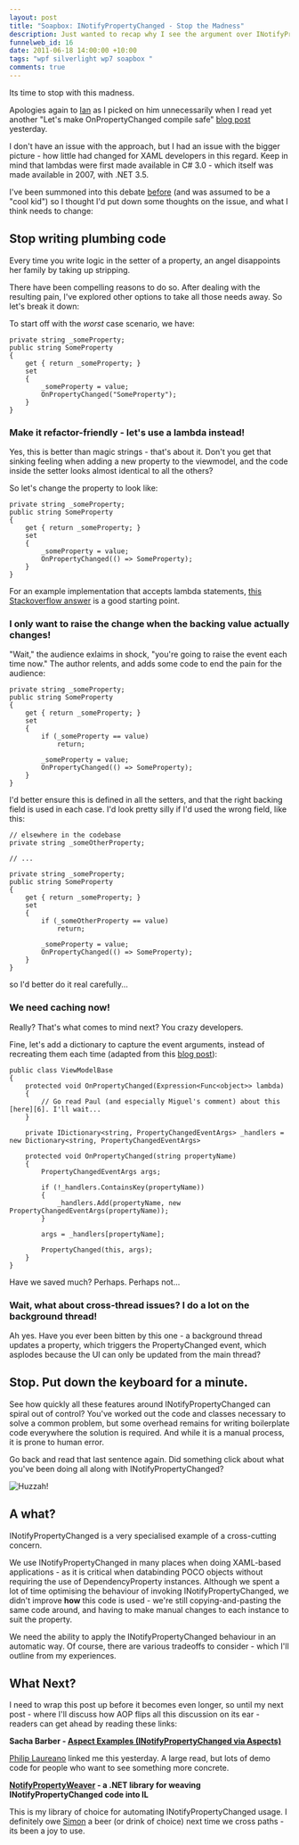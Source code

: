 ```yaml
--- 
layout: post
title: "Soapbox: INotifyPropertyChanged - Stop the Madness"
description: Just wanted to recap why I see the argument over INotifyPropertyChanged usage as absurd.
funnelweb_id: 16
date: 2011-06-18 14:00:00 +10:00
tags: "wpf silverlight wp7 soapbox "
comments: true
---
```

Its time to stop with this madness.

Apologies again to [Ian][1] as I picked on him unnecessarily when I read yet another "Let's make OnPropertyChanged compile safe" [blog post][2] yesterday.

I don't have an issue with the approach, but I had an issue with the bigger picture - how little had changed for XAML developers in this regard. Keep in mind that lambdas were first made available in C# 3.0 - which itself was made available in 2007, with .NET 3.5.

I've been summoned into this debate [before][3] (and was assumed to be a "cool kid") so I thought I'd put down some thoughts on the issue, and what I think needs to change:

## Stop writing plumbing code

Every time you write logic in the setter of a property, an angel disappoints her family by taking up stripping.

There have been compelling reasons to do so. After dealing with the resulting pain, I've explored other options to take all those needs away. So let's break it down:

To start off with the *worst* case scenario, we have:

    private string _someProperty;
    public string SomeProperty
	{
		get { return _someProperty; }
		set 
		{ 
			_someProperty = value;
			OnPropertyChanged("SomeProperty");
		}
	}

### Make it refactor-friendly - let's use a lambda instead!

Yes, this is better than magic strings - that's about it. Don't you get that sinking feeling when adding a new property to the viewmodel, and the code inside the setter looks almost identical to all the others?

So let's change the property to look like:

    private string _someProperty;
    public string SomeProperty
	{
		get { return _someProperty; }
		set 
		{ 
			_someProperty = value;
			OnPropertyChanged(() => SomeProperty);
		}
	}

For an example implementation that accepts lambda statements, [this Stackoverflow answer][4] is a good starting point.

### I only want to raise the change when the backing value actually changes!

"Wait," the audience exlaims in shock, "you're going to raise the event each time now." The author relents, and adds some code to end the pain for the audience:

    private string _someProperty;
    public string SomeProperty
	{
		get { return _someProperty; }
		set 
		{ 
			if (_someProperty == value)
				return;
				
			_someProperty = value;
			OnPropertyChanged(() => SomeProperty);
		}
	}

I'd better ensure this is defined in all the setters, and that the right backing field is used in each case. I'd look pretty silly if I'd used the wrong field, like this:

	// elsewhere in the codebase
    private string _someOtherProperty;

	// ...

    private string _someProperty;
    public string SomeProperty
	{
		get { return _someProperty; }
		set 
		{ 
			if (_someOtherProperty == value)
				return;
				
			_someProperty = value;
			OnPropertyChanged(() => SomeProperty);
		}
	}
	
so I'd better do it real carefully...

### We need caching now!

Really? That's what comes to mind next? You crazy developers.

Fine, let's add a dictionary to capture the event arguments, instead of recreating them each time (adapted from this [blog post][5]):

    public class ViewModelBase
    {
        protected void OnPropertyChanged(Expression<Func<object>> lambda)
        {
            // Go read Paul (and especially Miguel's comment) about this [here][6]. I'll wait...
        }
		
        private IDictionary<string, PropertyChangedEventArgs> _handlers = new Dictionary<string, PropertyChangedEventArgs>		
		
        protected void OnPropertyChanged(string propertyName)
        {
            PropertyChangedEventArgs args;
		
            if (!_handlers.ContainsKey(propertyName))
            {
                _handlers.Add(propertyName, new PropertyChangedEventArgs(propertyName));
            }
			
            args = _handlers[propertyName];
			
            PropertyChanged(this, args);
        }
    }

Have we saved much? Perhaps. Perhaps not...
 
### Wait, what about cross-thread issues? I do a lot on the background thread!

Ah yes. Have you ever been bitten by this one - a background thread updates a property, which triggers the PropertyChanged event, which asplodes because the UI can only be updated from the main thread? 
 
## Stop. Put down the keyboard for a minute.

See how quickly all these features around INotifyPropertyChanged can spiral out of control? You've worked out the code and classes necessary to solve a common problem, but some overhead remains for writing boilerplate code everywhere the solution is required. And while it is a manual process, it is prone to human error.

Go back and read that last sentence again. Did something click about what you've been doing all along with INotifyPropertyChanged?

![Huzzah!][7]

## A what?

INotifyPropertyChanged is a very specialised example of a cross-cutting concern.

We use INotifyPropertyChanged in many places when doing XAML-based applications - as it is critical when databinding POCO objects without requiring the use of DependencyProperty instances. Although we spent a lot of time optimising the behaviour of invoking INotifyPropertyChanged, we didn't improve **how** this code is used - we're still copying-and-pasting the same code around, and having to make manual changes to each instance to suit the property.

We need the ability to apply the INotifyPropertyChanged behaviour in an automatic way. Of course, there are various tradeoffs to consider - which I'll outline from my experiences.

## What Next?

I need to wrap this post up before it becomes even longer, so until my next post - where I'll discuss how AOP flips all this discussion on its ear - readers can get ahead by reading these links:

**Sacha Barber - [Aspect Examples (INotifyPropertyChanged via Aspects)][8]**

[Philip Laureano][9] linked me this yesterday. A large read, but lots of demo code for people who want to see something more concrete.

**[NotifyPropertyWeaver][10] - a .NET library for weaving INotifyPropertyChanged code into IL**

This is my library of choice for automating INotifyPropertyChanged usage. I definitely owe [Simon][11] a beer (or drink of choice) next time we cross paths - its been a joy to use.


  [1]: http://twitter.com/kiwipom
  [2]: http://xaml.geek.nz/binding/5
  [3]: http://www.mail-archive.com/ozdotnet@ozdotnet.com/msg03903.html
  [4]: http://stackoverflow.com/questions/141370/inotifypropertychanged-property-name-hardcode-vs-reflection/1209104#1209104
  [5]: http://www.paulstovell.com/strong-property-names
  [6]: http://brendanforster.com/files/images/10-gallon-cowboy-hat.png
  [7]: http://brendanforster.com/files/images/Achievement.jpg
  [8]: http://www.codeproject.com/KB/library/Aspects.aspx
  [9]: http://twitter.com/philiplaureano
  [10]: http://code.google.com/p/notifypropertyweaver/
  [11]: http://twitter.com/simoncropp

